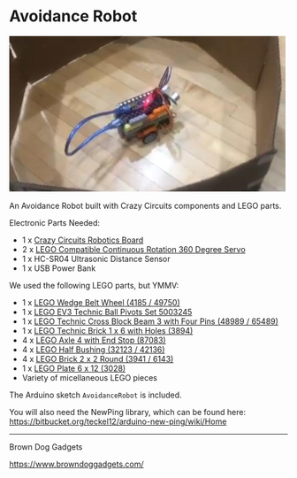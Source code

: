 # Avoidance Robot

![Avoidance Robot](Images/avoidance-robot.jpg)

An Avoidance Robot built with Crazy Circuits components and LEGO parts.

Electronic Parts Needed:
* 1 x [Crazy Circuits Robotics Board](https://www.browndoggadgets.com/collections/new-crazy-circuits-kits/products/crazy-circuits-robotics-board)
* 2 x [LEGO Compatible Continuous Rotation 360 Degree Servo](https://www.browndoggadgets.com/collections/tbm/products/lego-compatible-360-degree-servo)
* 1 x HC-SR04 Ultrasonic Distance Sensor
* 1 x USB Power Bank

We used the following LEGO parts, but YMMV:

* 1 x [LEGO Wedge Belt Wheel (4185 / 49750)](https://www.brickowl.com/catalog/lego-wedge-belt-wheel-4185-49750)
* 1 x [LEGO EV3 Technic Ball Pivots Set 5003245](https://www.brickowl.com/catalog/lego-ev3-technic-ball-pivots-set-5003245)
* 1 x [LEGO Technic Cross Block Beam 3 with Four Pins (48989 / 65489)](https://www.brickowl.com/catalog/lego-technic-cross-block-beam-3-with-four-pins-48989-65489)
* 1 x [LEGO Technic Brick 1 x 6 with Holes (3894)](https://www.brickowl.com/catalog/lego-technic-brick-1-x-6-with-holes-3894)
* 4 x [LEGO Axle 4 with End Stop (87083)](https://www.brickowl.com/catalog/lego-axle-4-with-end-stop-87083)
* 4 x [LEGO Half Bushing (32123 / 42136)](https://technicforall.brickowl.com/store/lego-half-bushing-32123-42136)
* 4 x [LEGO Brick 2 x 2 Round (3941 / 6143)](https://technicforall.brickowl.com/store/lego-brick-2-x-2-round-3941-6143)
* 1 x [LEGO Plate 6 x 12 (3028)](https://www.brickowl.com/catalog/lego-plate-6-x-12-3028)
* Variety of micellaneous LEGO pieces


The Arduino sketch `AvoidanceRobot` is included.

You will also need the NewPing library, which can be found here: https://bitbucket.org/teckel12/arduino-new-ping/wiki/Home


---

Brown Dog Gadgets

https://www.browndoggadgets.com/

